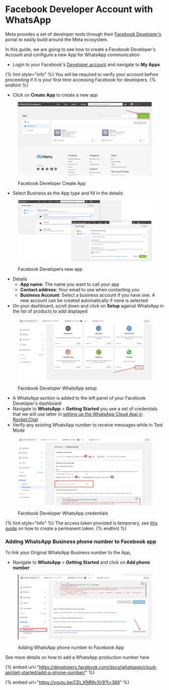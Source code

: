 # Facebook Developer Account with WhatsApp

Meta provides a set of developer tools through their [Facebook Developer's](http://developers.facebook.com/) portal to easily build around the Meta ecosystem.

In this guide, we are going to see how to create a Facebook Developer's Account and configure a new App for WhatsApp communication

* Login to your Facebook's [Developer account](http://developers.facebook.com) and navigate to **My Apps**

{% hint style="info" %}
You will be required to verify your account before proceeding if it is your first time accessing Facebook for developers.
{% endhint %}

* Click on **Create App** to create a new app

<figure><img src="../../../../../../.gitbook/assets/Facebook Developer Create App.png" alt=""><figcaption><p>Facebook Developer Create App</p></figcaption></figure>

* Select Business as the App type and fill in the details

<figure><img src="../../../../../../.gitbook/assets/Facebook Developers new app.png" alt=""><figcaption><p>Facebook Developers new app</p></figcaption></figure>

* Details
  * **App name**: The name you want to call your app
  * **Contact address**: Your email to use when contacting you
  * **Business Account**: Select a business account if you have one. A new account can be created automatically if none is selected
* On your dashboard, scroll down and click on **Setup** against WhatsApp in the list of products to add displayed

<figure><img src="../../../../../../.gitbook/assets/Facebook Developer WhatsApp setup.png" alt=""><figcaption><p>Facebook Developer WhatsApp setup</p></figcaption></figure>

* A WhatsApp section is added to the left panel of your Facebook Developer's dashboard
* Navigate to **WhatsApp** > **Getting Started** you see a set of credentials that we will use latter in [setting up the WhatsApp Cloud App in Rocket.Chat](../whatsapp-cloud-app-configuration.md)
* Verify any existing WhatsApp number to receive messages while in Test Mode

<figure><img src="../../../../../../.gitbook/assets/Facebook Developer WhatsApp credentials.png" alt=""><figcaption><p>Facebook Developer WhatsApp credentials</p></figcaption></figure>

{% hint style="info" %}
The access token provided is temporary, see [this guide](create-permanent-whatsapp-cloud-api-token.md) on how to create a permanent token.
{% endhint %}

### Adding WhatsApp Business phone number to Facebook app

To link your Original WhatsApp Business number to the App,

* Navigate to **WhatsApp** > **Getting Started** and click on **Add phone number**

<figure><img src="../../../../../../.gitbook/assets/Adding WhatsApp phone number to Facebook App.png" alt=""><figcaption><p>Adding WhatsApp phone number to Facebook App</p></figcaption></figure>

See more details on how to add a WhatsApp production number here

{% embed url="https://developers.facebook.com/docs/whatsapp/cloud-api/get-started/add-a-phone-number/" %}

{% embed url="https://youtu.be/CEt_KMMv3V8?t=388" %}
